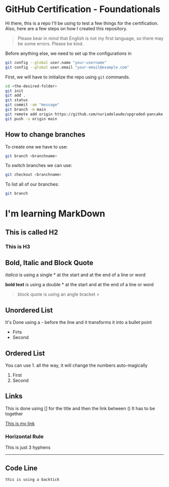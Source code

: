 # GitHub Certification - Foundationals

Hi there, this is a repo I'll be using to test a few things for the certification. Also, here are a few steps on how I created this repository.

> Please bear in mind that English is not my first language, so there may be some errors. Please be kind.

Before anything else, we need to set up the configurations in 

```sh
git config --global user.name "your-username"
git config --global user.email "your-email@example.com"
```

First, we will have to initialize the repo using `git` commands.

```sh
cd <the-desired-folder>
git init 
git add . 
git status
git commit -am "message"
git branch -m main
git remote add origin https://github.com/nuriadelaude/upgraded-pancake.git
git push -u origin main
```

## How to change branches

To create one we have to use:

```sh
git branch <branchname>
```

To switch branches we can use:

```sh
git checkout <branchname>
```

To list all of our branches:

```sh
git branch
```

# I'm learning MarkDown
## This is called H2
### This is H3

## Bold, Italic and Block Quote

*italica* is using a single *  at the start and at the end of a line or word

**bold text** is using a double *  at the start and at the end of a line or word

> block quote is using an angle bracket >

## Unordered List
It's Done using a - before the line and it transforms it into a bullet point
- Firts
- Second

## Ordered List

You can use 1. all the way, it will change the numbers auto-magically

1. First
1. Second

## Links

This is done using [] for the title and then the link between () It has to be together

[This is my link](www.linkedin.com)

### Horizontal Rule

This is just 3 hyphens

---

## Code Line

`this is using a backtick`